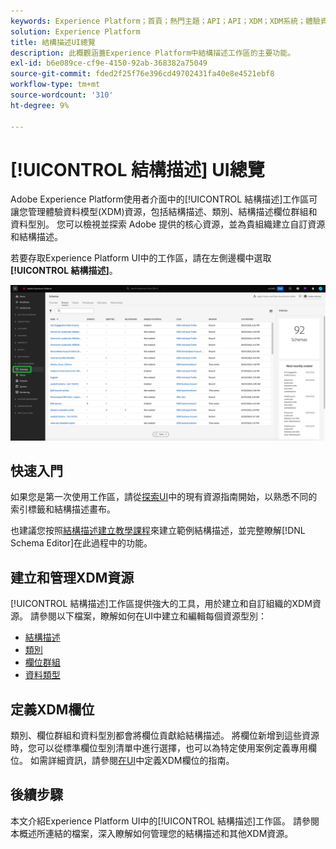 ```yaml
---
keywords: Experience Platform；首頁；熱門主題；API；API；XDM；XDM系統；體驗資料模型；資料模型；ui；工作區；
solution: Experience Platform
title: 結構描述UI總覽
description: 此概觀涵蓋Experience Platform中結構描述工作區的主要功能。
exl-id: b6e089ce-cf9e-4150-92ab-368382a75049
source-git-commit: fded2f25f76e396cd49702431fa40e8e4521ebf8
workflow-type: tm+mt
source-wordcount: '310'
ht-degree: 9%

---
```


# [!UICONTROL 結構描述] UI總覽

Adobe Experience Platform使用者介面中的[!UICONTROL 結構描述]工作區可讓您管理體驗資料模型(XDM)資源，包括結構描述、類別、結構描述欄位群組和資料型別。 您可以檢視並探索 Adobe 提供的核心資源，並為貴組織建立自訂資源和結構描述。

若要存取Experience Platform UI中的工作區，請在左側邊欄中選取&#x200B;**[!UICONTROL 結構描述]**。

![在Experience Platform UI左側導覽中反白顯示結構描述的結構描述工作區。](../images/ui/overview/schemas-tab.png)

## 快速入門

如果您是第一次使用工作區，請從[探索UI](./explore.md)中的現有資源指南開始，以熟悉不同的索引標籤和結構描述畫布。

也建議您按照[結構描述建立教學課程](../tutorials/create-schema-ui.md)來建立範例結構描述，並完整瞭解[!DNL Schema Editor]在此過程中的功能。

## 建立和管理XDM資源

[!UICONTROL 結構描述]工作區提供強大的工具，用於建立和自訂組織的XDM資源。 請參閱以下檔案，瞭解如何在UI中建立和編輯每個資源型別：

* [結構描述](./resources/schemas.md)
* [類別](./resources/classes.md)
* [欄位群組](./resources/field-groups.md)
* [資料類型](./resources/data-types.md)

## 定義XDM欄位

類別、欄位群組和資料型別都會將欄位貢獻給結構描述。 將欄位新增到這些資源時，您可以從標準欄位型別清單中進行選擇，也可以為特定使用案例定義專用欄位。 如需詳細資訊，請參閱[在UI](./fields/overview.md)中定義XDM欄位的指南。

## 後續步驟

本文介紹Experience Platform UI中的[!UICONTROL 結構描述]工作區。 請參閱本概述所連結的檔案，深入瞭解如何管理您的結構描述和其他XDM資源。
